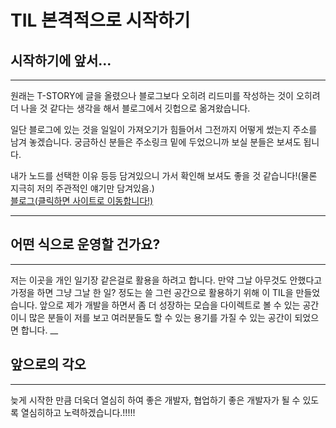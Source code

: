 # TIL 본격적으로 시작하기

## 시작하기에 앞서...
___
원래는 T-STORY에 글을 올렸으나 블로그보다 오히려 리드미를 작성하는 것이 오히려 더 나을 것 같다는 생각을 해서
블로그에서 깃헙으로 옮겨왔습니다.

일단 블로그에 있는 것을 일일이 가져오기가 힘들어서 그전까지 어떻게 썼는지 주소를 남겨 놓겠습니다.
궁금하신 분들은 주소링크 밑에 두었으니까 보실 분들은 보셔도 됩니다.

내가 노드를 선택한 이유 등등 담겨있으니 가서 확인해 보셔도 좋을 것 같습니다!(물론 지극히 저의 주관적인 얘기만 담겨있음.)<br/>
<a href="https://sigi.tistory.com/">블로그(클릭하면 사이트로 이동합니다!)</a>
 ___
 
 ## 어떤 식으로 운영할 건가요?
 ___
 저는 이곳을 개인 일기장 같은걸로 활용을 하려고 합니다.
 만약 그날 아무것도 안했다고 가정을 하면 그냥 그날 한 일? 정도는 쓸 그런 공간으로 활용하기 위해 이 TIL을 만들었습니다. 앞으로 제가 개발을 하면서
 좀 더 성장하는 모습을 다이렉트로 볼 수 있는 공간이니 많은 분들이 저를 보고 여러분들도 할 수 있는 용기를 가질 수 있는 공간이 되었으면 합니다.
 __
 
 ## 앞으로의 각오
 ___
 늦게 시작한 만큼 더욱더 열심히 하여 좋은 개발자, 협업하기 좋은 개발자가 될 수 있도록 열심히하고 노력하겠습니다.!!!!!
 
